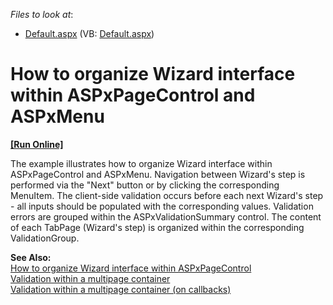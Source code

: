 <!-- default file list -->
*Files to look at*:

* [Default.aspx](./CS/WebSite/Default.aspx) (VB: [Default.aspx](./VB/WebSite/Default.aspx))
<!-- default file list end -->
# How to organize Wizard interface within ASPxPageControl and ASPxMenu
<!-- run online -->
**[[Run Online]](https://codecentral.devexpress.com/e3052/)**
<!-- run online end -->


<p>The example illustrates how to organize Wizard interface within ASPxPageControl and ASPxMenu. Navigation between Wizard's step is performed via the "Next" button or by clicking the corresponding MenuItem. The client-side validation occurs before each next Wizard's step - all inputs should be populated with the corresponding values. Validation errors are grouped within the ASPxValidationSummary control. The content of each TabPage (Wizard's step) is organized within the corresponding ValidationGroup.</p><p><strong>See Also: <br />
</strong><a href="https://www.devexpress.com/Support/Center/p/E3050">How to organize Wizard interface within ASPxPageControl</a><br />
<a href="https://www.devexpress.com/Support/Center/p/E12">Validation within a multipage container</a><br />
<a href="https://www.devexpress.com/Support/Center/p/E334">Validation within a multipage container (on callbacks)</a></p>

<br/>


